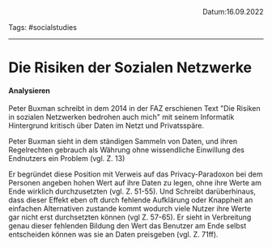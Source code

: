 <p align="right">Datum:16.09.2022</p>

Tags: #socialstudies 

---
# Die Risiken der Sozialen Netzwerke
#### Analysieren
Peter Buxman schreibt in dem 2014 in der FAZ erschienen Text "Die Risiken in sozialen Netzwerken bedrohen auch mich" mit seinem Informatik Hintergrund kritisch über Daten im Netzt und Privatsspäre.

Peter Buxman sieht in dem ständigen Sammeln von Daten, und ihren Regelrechten gebrauch als Währung ohne wissendliche Einwillung des Endnutzers ein Problem (vgl. Z. 13)

Er begründet diese Position mit Verweis auf das Privacy-Paradoxon bei dem Personen angeben hohen Wert auf ihre Daten zu legen, ohne ihre Werte am Ende wirklich durchzusetzten (vgl. Z. 51-55).
Und Schreibt darüberhinaus, dass dieser Effekt eben oft durch fehlende Aufklärung oder Knappheit an einfachen Alternativen zustande kommt wodurch viele Nutzer ihre Werte gar nicht erst durchsetzten können (vgl Z. 57-65). Er sieht in Verbreitung genau dieser fehlenden Bildung den Wert das Benutzer am Ende selbst entscheiden können was sie an Daten preisgeben (vgl. Z. 71ff).



